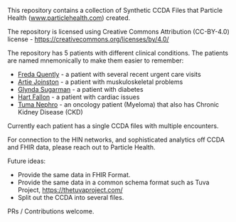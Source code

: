 This repository contains a collection of Synthetic CCDA Files that Particle Health (www.particlehealth.com) created.   

The repository is licensed using Creative Commons Attribution (CC-BY-4.0) license - https://creativecommons.org/licenses/by/4.0/ 

The repository has 5 patients with different clinical conditions. The patients are named mnemonically to make them easier to remember: 

* [Freda Quently](Freda_Quently/README.md) - a patient with several recent urgent care visits
* [Artie Joinston](Artie_Jointson/README.md) - a patient with muskuloskeletal problems
* [Glynda Sugarman](Glynda_Sugarman/README.md) - a patient with diabetes
* [Hart Fallon](Hart_Fallon/README.md) - a patient with cardiac issues
* [Tuma Nephro](Tuma_Nephro/README.md) - an oncology patient (Myeloma) that also has Chronic Kidney Disease (CKD)

Currently each patient has a single CCDA files with multiple encounters.  

For connection to the HIN networks, and sophisticated analytics off CCDA and FHIR data, please reach out to Particle Health. 

Future ideas: 
* Provide the same data in FHIR Format. 
* Provide the same data in a common schema format such as Tuva Project,  https://thetuvaproject.com/
* Split out the CCDA into several files. 

PRs / Contributions welcome.  

